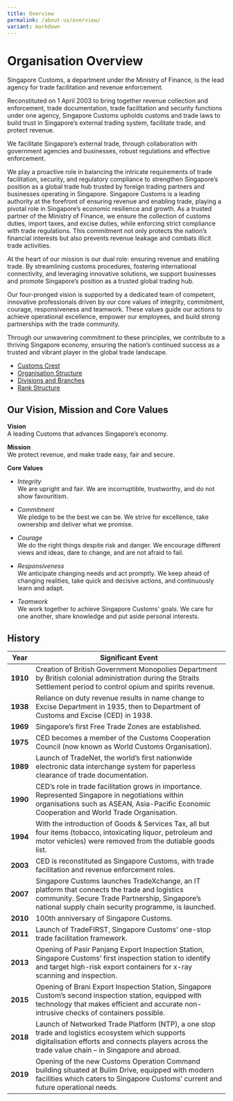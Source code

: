 ```yaml
---
title: Overview
permalink: /about-us/overview/
variant: markdown
---
```

# Organisation Overview
Singapore Customs, a department under the Ministry of Finance, is the lead agency for trade facilitation and revenue enforcement.

Reconstituted on 1 April 2003 to bring together revenue collection and enforcement, trade documentation, trade facilitation and security functions under one agency, Singapore Customs upholds customs and trade laws to build trust in Singapore’s external trading system, facilitate trade, and protect revenue.

We facilitate Singapore’s external trade, through collaboration with government agencies and businesses, robust regulations and effective enforcement.

We play a proactive role in balancing the intricate requirements of trade facilitation, security, and regulatory compliance to strengthen Singapore’s position as a global trade hub trusted by foreign trading partners and businesses operating in Singapore.
	Singapore Customs is a leading authority at the forefront of ensuring revenue and enabling trade, playing a pivotal role in Singapore’s economic resilience and growth. As a trusted partner of the Ministry of Finance, we ensure the collection of customs duties, import taxes, and excise duties, while enforcing strict compliance with trade regulations. This commitment not only protects the nation’s financial interests but also prevents revenue leakage and combats illicit trade activities.

At the heart of our mission is our dual role: ensuring revenue and enabling trade. By streamlining customs procedures, fostering international connectivity, and leveraging innovative solutions, we support businesses and promote Singapore’s position as a trusted global trading hub.

Our four-pronged vision is supported by a dedicated team of competent, innovative professionals driven by our core values of integrity, commitment, courage, responsiveness and teamwork. These values guide our actions to achieve operational excellence, empower our employees, and build strong partnerships with the trade community.

Through our unwavering commitment to these principles, we contribute to a thriving Singapore economy, ensuring the nation’s continued success as a trusted and vibrant player in the global trade landscape.

-   [Customs Crest](/about-us/organisation-overview/customs-crest)
-   [Organisation Structure](/about-us/organisation-overview/organisation-structure)
-   [Divisions and Branches](/about-us/organisation-overview/division-and-structure)
-   [Rank Structure](/about-us/organisation-overview/rank-structure)

## Our Vision, Mission and Core Values

**Vision** <br>
A leading Customs that advances Singapore’s economy.

**Mission**<br>
We protect revenue, and make trade easy, fair and secure.

**Core Values**

-   *Integrity* <br> We are upright and fair. We are incorruptible, trustworthy, and do not show favouritism.
    
-   *Commitment* <br>We pledge to be the best we can be. We strive for excellence, take ownership and deliver what we promise.

-   *Courage*<br> We do the right things despite risk and danger. We encourage different views and ideas, dare to change, and are not afraid to fail.
    
-   *Responsiveness* <br>We anticipate changing needs and act promptly. We keep ahead of changing realities, take quick and decisive actions, and continuously learn and adapt.
    
-   *Teamwork* <br>We work together to achieve Singapore Customs' goals. We care for one another, share knowledge and put aside personal interests.

## History 

|Year    |Significant Event                                                                                                                                                                                      |
|--------|-------------------------------------------------------------------------------------------------------------------------------------------------------------------------------------------------------|
|**1910**| Creation of British Government Monopolies Department by British colonial administration during the Straits Settlement period to control opium and spirits revenue.                                    |
|**1938**| Reliance on duty revenue results in name change to Excise Department in 1935, then to Department of Customs and Excise (CED) in 1938.                                                                 |
|**1969**| Singapore’s first Free Trade Zones are established.                                                                                                                                                   |
|**1975**| CED becomes a member of the Customs Cooperation Council (now known as World Customs Organisation).                                                                                                    |
|**1989**| Launch of TradeNet, the world’s first nationwide electronic data interchange system for paperless clearance of trade documentation.                                                                   |
|**1990**| CED’s role in trade facilitation grows in importance. Represented Singapore in negotiations within organisations such as ASEAN, Asia-Pacific Economic Cooperation and World Trade Organisation.       |
|**1994**| With the introduction of Goods &amp; Services Tax, all but four items (tobacco, intoxicating liquor, petroleum and motor vehicles) were removed from the dutiable goods list.                             |
|**2003**| CED is reconstituted as Singapore Customs, with trade facilitation and revenue enforcement roles.                                                                                                     |
|**2007**| Singapore Customs launches TradeXchange, an IT platform that connects the trade and logistics community. Secure Trade Partnership, Singapore’s national supply chain security programme, is launched. |
|**2010**| 100th anniversary of Singapore Customs.                                                                                                                                                               |
|**2011**| 	Launch of TradeFIRST, Singapore Customs’ one-stop trade facilitation framework.                                                                                                                                                              |
|**2013**| Opening of Pasir Panjang Export Inspection Station, Singapore Customs’ first inspection station to identify and target high-risk export containers for x-ray scanning and inspection.                                                                                                                                                             |
|**2015**| Opening of Brani Export Inspection Station, Singapore Custom’s second inspection station, equipped with technology that makes efficient and accurate non-intrusive checks of containers possible.                                                                                                                                                              |
|**2018**| Launch of Networked Trade Platform (NTP), a one stop trade and logistics ecosystem which supports digitalisation efforts and connects players across the trade value chain – in Singapore and abroad.                                                                                                                                                            |
|**2019**| Opening of the new Customs Operation Command building situated at Bulim Drive, equipped with modern facilities which caters to Singapore Customs’ current and future operational needs.                                                                                                                                                              |